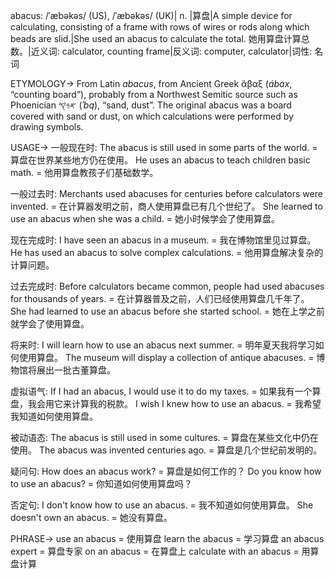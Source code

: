 abacus: /ˈæbəkəs/ (US), /ˈæbəkəs/ (UK)| n. |算盘|A simple device for calculating, consisting of a frame with rows of wires or rods along which beads are slid.|She used an abacus to calculate the total. 她用算盘计算总数。|近义词: calculator, counting frame|反义词: computer, calculator|词性: 名词

ETYMOLOGY->
From Latin *abacus*, from Ancient Greek ἄβαξ (*ábax*, “counting board”), probably from a Northwest Semitic source such as Phoenician 𐤀𐤁𐤒 (*ʾbq*), “sand, dust”.  The original abacus was a board covered with sand or dust, on which calculations were performed by drawing symbols.


USAGE->
一般现在时:
The abacus is still used in some parts of the world. = 算盘在世界某些地方仍在使用。
He uses an abacus to teach children basic math. = 他用算盘教孩子们基础数学。

一般过去时:
Merchants used abacuses for centuries before calculators were invented. = 在计算器发明之前，商人使用算盘已有几个世纪了。
She learned to use an abacus when she was a child. = 她小时候学会了使用算盘。

现在完成时:
I have seen an abacus in a museum. = 我在博物馆里见过算盘。
He has used an abacus to solve complex calculations. = 他用算盘解决复杂的计算问题。


过去完成时:
Before calculators became common, people had used abacuses for thousands of years. = 在计算器普及之前，人们已经使用算盘几千年了。
She had learned to use an abacus before she started school. = 她在上学之前就学会了使用算盘。


将来时:
I will learn how to use an abacus next summer. = 明年夏天我将学习如何使用算盘。
The museum will display a collection of antique abacuses. = 博物馆将展出一批古董算盘。

虚拟语气:
If I had an abacus, I would use it to do my taxes. = 如果我有一个算盘，我会用它来计算我的税款。
I wish I knew how to use an abacus. = 我希望我知道如何使用算盘。

被动语态:
The abacus is still used in some cultures. = 算盘在某些文化中仍在使用。
The abacus was invented centuries ago. = 算盘是几个世纪前发明的。

疑问句:
How does an abacus work? = 算盘是如何工作的？
Do you know how to use an abacus? = 你知道如何使用算盘吗？

否定句:
I don't know how to use an abacus. = 我不知道如何使用算盘。
She doesn't own an abacus. = 她没有算盘。


PHRASE->
use an abacus = 使用算盘
learn the abacus = 学习算盘
an abacus expert = 算盘专家
on an abacus = 在算盘上
calculate with an abacus = 用算盘计算

